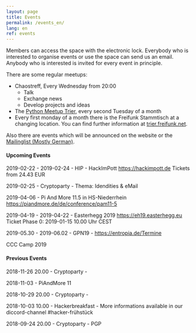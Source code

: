```yaml
---
layout: page
title: Events
permalink: /events_en/
lang: en
ref: events
---
```


Members can access the space with the electronic lock.
Everybody who is interested to organise events or use the space can send us an email. Anybody who is interested is invited for every event in principle.

There are some regular meetups:

  - Chaostreff, Every Wednesday from 20:00
    - Talk
    - Exchange news
    - Develop projects and ideas
  - The [Python Meetup Trier](http://www.meetup.com/de-DE/PythonTrier/), every second Tuesday of a month
  - Every first monday of a month there is the Freifunk Stammtisch at a changing location. You can find further information at [trier.freifunk.net](https://trier.freifunk.net/).

Also there are events which will be announced on the website or the [Mailinglist (Mostly German)](https://mailings.brandin.de/listinfo/public).



#### Upcoming Events

<p class="upcoming-events"></p>


2019-02-22 - 2019-02-24 - HIP - HackImPott <https://hackimpott.de> Tickets from 24.43 EUR

2019-02-25              - Cryptoparty - Thema: Idendities & eMail

2019-04-06              - Pi And More 11.5 in HS-Niederrhein <https://piandmore.de/de/conference/pam11-5>

2019-04-19 - 2019-04-22 - Easterhegg 2019 <https://eh19.easterhegg.eu> Ticket Phase 0: 2019-01-15 10.00 Uhr CEST

2019-05.30 - 2019-06.02 - GPN19 - <https://entropia.de/Termine>

CCC Camp 2019

#### Previous Events

<p class="previous-events"></p>


2018-11-26 20.00 - Cryptoparty -

2018-11-03       - PiAndMore 11

2018-10-29 20.00 - Cryptoparty - 

2018-10-03 10.00 - Hackerbreakfast - More informations available in our diccord-channel #hacker-frühstück

2018-09-24 20.00 - Cryptoparty - PGP


<script src="https://cdn.jsdelivr.net/momentjs/2.10.6/moment-with-locales.min.js"></script>
<script src="https://code.jquery.com/jquery-2.2.4.js"></script>
<script src="/js/events.js"></script>
